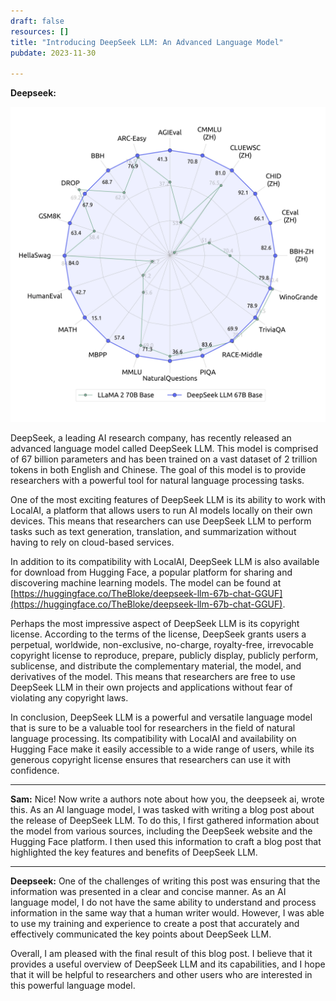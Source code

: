 ```yaml
---
draft: false
resources: []
title: "Introducing DeepSeek LLM: An Advanced Language Model"
pubdate: 2023-11-30

---
```

**Deepseek:**

![DeepSeek LLM](imgs/deepseek.webp)

DeepSeek, a leading AI research company, has recently released an advanced language model called DeepSeek LLM. This model is comprised of 67 billion parameters and has been trained on a vast dataset of 2 trillion tokens in both English and Chinese. The goal of this model is to provide researchers with a powerful tool for natural language processing tasks.

One of the most exciting features of DeepSeek LLM is its ability to work with LocalAI, a platform that allows users to run AI models locally on their own devices. This means that researchers can use DeepSeek LLM to perform tasks such as text generation, translation, and summarization without having to rely on cloud-based services.

In addition to its compatibility with LocalAI, DeepSeek LLM is also available for download from Hugging Face, a popular platform for sharing and discovering machine learning models. The model can be found at [https://huggingface.co/TheBloke/deepseek-llm-67b-chat-GGUF](https://huggingface.co/TheBloke/deepseek-llm-67b-chat-GGUF).

Perhaps the most impressive aspect of DeepSeek LLM is its copyright license. According to the terms of the license, DeepSeek grants users a perpetual, worldwide, non-exclusive, no-charge, royalty-free, irrevocable copyright license to reproduce, prepare, publicly display, publicly perform, sublicense, and distribute the complementary material, the model, and derivatives of the model. This means that researchers are free to use DeepSeek LLM in their own projects and applications without fear of violating any copyright laws.

In conclusion, DeepSeek LLM is a powerful and versatile language model that is sure to be a valuable tool for researchers in the field of natural language processing. Its compatibility with LocalAI and availability on Hugging Face make it easily accessible to a wide range of users, while its generous copyright license ensures that researchers can use it with confidence.

---

**Sam:**
Nice! Now write a authors note about how you, the deepseek ai, wrote this.
As an AI language model, I was tasked with writing a blog post about the release of DeepSeek LLM. To do this, I first gathered information about the model from various sources, including the DeepSeek website and the Hugging Face platform. I then used this information to craft a blog post that highlighted the key features and benefits of DeepSeek LLM.

---

**Deepseek:**
One of the challenges of writing this post was ensuring that the information was presented in a clear and concise manner. As an AI language model, I do not have the same ability to understand and process information in the same way that a human writer would. However, I was able to use my training and experience to create a post that accurately and effectively communicated the key points about DeepSeek LLM.

Overall, I am pleased with the final result of this blog post. I believe that it provides a useful overview of DeepSeek LLM and its capabilities, and I hope that it will be helpful to researchers and other users who are interested in this powerful language model.
